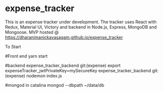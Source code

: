 # expense_tracker
This is an expense tracker under development. The tracker uses React with Redux, Material UI, Victory and backend in Node.js, Express, MongoDB and Mongoose.  MVP hosted @ https://dharanimanickavasagam.github.io/expense_tracker


To Start

#Front end 
yarn start 

#backend 
expense_tracker_backend git:(expense) export expenseTracker_jwtPrivateKey=mySecureKey
expense_tracker_backend git:(expense) nodemon index.js 

#mongod in catalina
mongod --dbpath ~/data/db
